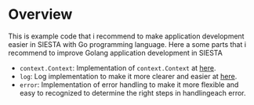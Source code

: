 # Overview

This is example code that i recommend to make application development easier in SIESTA with Go programming language.
Here a some parts that i recommend to improve Golang application development in SIESTA

- `context.Context`: Implementation of `context.Context` at [here](./implementation/context/).
- `log`: Log implementation to make it more clearer and easier at [here](./implementation/log/).
- `error`: Implementation of error handling to make it more flexible and easy to recognized to determine the right steps in handlingeach error.
